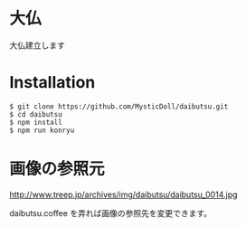 # 大仏
大仏建立します

# Installation

```
$ git clone https://github.com/MysticDoll/daibutsu.git
$ cd daibutsu
$ npm install
$ npm run konryu
```

# 画像の参照元
http://www.treep.jp/archives/img/daibutsu/daibutsu_0014.jpg

daibutsu.coffee を弄れば画像の参照先を変更できます。
